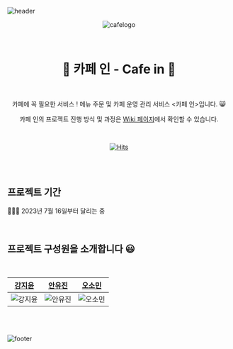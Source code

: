 ![header](https://capsule-render.vercel.app/api?type=waving&color=0:FFC26F,100:FFC000)

<div align="center">

  
![cafelogo](https://github.com/Cafe-Manage-Service-CAFE-IN/.github/assets/102462534/58a27f44-79ee-4366-ba11-fb03174b8a1e)

<br/>

# 🍰 카페 인 - Cafe in 🍩

<br/>

카페에 꼭 필요한 서비스 ! 메뉴 주문 및 카페 운영 관리 서비스 <카페 인>입니다. 😸

카페 인의 프로젝트 진행 방식 및 과정은 [Wiki 페이지](https://github.com/Cafe-Manage-Service-CAFE-IN/cafe-in/wiki)에서 확인할 수 있습니다.

<br/>

[![Hits](https://hits.seeyoufarm.com/api/count/incr/badge.svg?url=https%3A%2F%2Fgithub.com%2FCafe-Manage-Service-CAFE-IN&count_bg=%234FC2EF&title_bg=%23555555&icon=&icon_color=%23E7E7E7&title=hits&edge_flat=false)](https://hits.seeyoufarm.com)



</div>

<br/>



<br>

## 프로젝트 기간

🏃🏻‍♂️ 2023년 7월 16일부터 달리는 중

<br/>

## 프로젝트 구성원을 소개합니다 😃

<br/>

| [강지윤](https://github.com/eeeyooon)      | [안유진](https://github.com/Anyudbwls)      | [오소민](https://github.com/somin00)      |
| ------------------------------------------ | ------------------------------------------- | ----------------------------------------- |
| ![강지윤](https://github.com/eeeyooon.png) | ![안유진](https://github.com/Anyudbwls.png) | ![오소민](https://github.com/somin00.png) |

<br/>
<br/>

![footer](https://capsule-render.vercel.app/api?section=footer&type=waving&color=0:FFC26F,100:FFC000)
